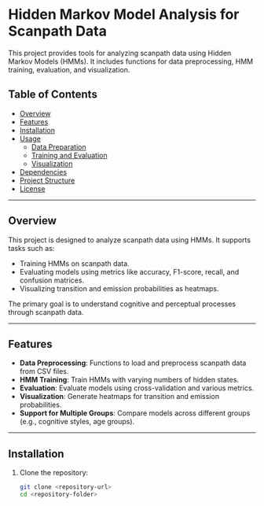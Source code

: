 # Hidden Markov Model Analysis for Scanpath Data

This project provides tools for analyzing scanpath data using Hidden Markov Models (HMMs). It includes functions for data preprocessing, HMM training, evaluation, and visualization.

## Table of Contents
- [Overview](#overview)
- [Features](#features)
- [Installation](#installation)
- [Usage](#usage)
  - [Data Preparation](#data-preparation)
  - [Training and Evaluation](#training-and-evaluation)
  - [Visualization](#visualization)
- [Dependencies](#dependencies)
- [Project Structure](#project-structure)
- [License](#license)

---

## Overview

This project is designed to analyze scanpath data using HMMs. It supports tasks such as:
- Training HMMs on scanpath data.
- Evaluating models using metrics like accuracy, F1-score, recall, and confusion matrices.
- Visualizing transition and emission probabilities as heatmaps.

The primary goal is to understand cognitive and perceptual processes through scanpath data.

---

## Features

- **Data Preprocessing**: Functions to load and preprocess scanpath data from CSV files.
- **HMM Training**: Train HMMs with varying numbers of hidden states.
- **Evaluation**: Evaluate models using cross-validation and various metrics.
- **Visualization**: Generate heatmaps for transition and emission probabilities.
- **Support for Multiple Groups**: Compare models across different groups (e.g., cognitive styles, age groups).

---

## Installation

1. Clone the repository:
   ```bash
   git clone <repository-url>
   cd <repository-folder>

